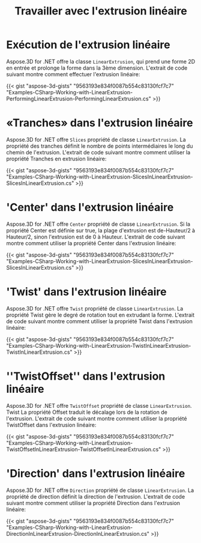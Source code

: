 ﻿---
title: Travailler avec l'extrusion linéaire
type: docs
weight: 110
url: /fr/net/working-with-linear-extrusion/
description: Aspose.3D for .NET offre la classe LinearExtrusion, qui prend une forme 2D en entrée et prolonge la forme dans la 3ème dimension.
---
# **Exécution de l'extrusion linéaire**
Aspose.3D for .NET offre la classe `LinearExtrusion`, qui prend une forme 2D en entrée et prolonge la forme dans la 3ème dimension. L'extrait de code suivant montre comment effectuer l'extrusion linéaire:



{{< gist "aspose-3d-gists" "9563193e834f0087b554c83130fcf7c7" "Examples-CSharp-Working-with-LinearExtrusion-PerformingLinearExtrusion-PerformingLinearExtrusion.cs" >}}
# **«Tranches» dans l'extrusion linéaire**
Aspose.3D for .NET offre `Slices` propriété de classe `LinearExtrusion`. La propriété des tranches définit le nombre de points intermédiaires le long du chemin de l'extrusion. L'extrait de code suivant montre comment utiliser la propriété Tranches en extrusion linéaire:



{{< gist "aspose-3d-gists" "9563193e834f0087b554c83130fcf7c7" "Examples-CSharp-Working-with-LinearExtrusion-SlicesInLinearExtrusion-SlicesInLinearExtrusion.cs" >}}
# **'Center' dans l'extrusion linéaire**
Aspose.3D for .NET offre `Center` propriété de classe `LinearExtrusion`. Si la propriété Center est définie sur true, la plage d'extrusion est de-Hauteur/2 à Hauteur/2, sinon l'extrusion est de 0 à Hauteur. L'extrait de code suivant montre comment utiliser la propriété Center dans l'extrusion linéaire:



{{< gist "aspose-3d-gists" "9563193e834f0087b554c83130fcf7c7" "Examples-CSharp-Working-with-LinearExtrusion-SlicesInLinearExtrusion-SlicesInLinearExtrusion.cs" >}}
# **'Twist' dans l'extrusion linéaire**
Aspose.3D for .NET offre `Twist` propriété de classe `LinearExtrusion`. La propriété Twist gère le degré de rotation tout en extrudant la forme. L'extrait de code suivant montre comment utiliser la propriété Twist dans l'extrusion linéaire:



{{< gist "aspose-3d-gists" "9563193e834f0087b554c83130fcf7c7" "Examples-CSharp-Working-with-LinearExtrusion-TwistInLinearExtrusion-TwistInLinearExtrusion.cs" >}}
# **''TwistOffset'' dans l'extrusion linéaire**
Aspose.3D for .NET offre `TwistOffset` propriété de classe `LinearExtrusion`. Twist La propriété Offset traduit le décalage lors de la rotation de l'extrusion. L'extrait de code suivant montre comment utiliser la propriété TwistOffset dans l'extrusion linéaire:



{{< gist "aspose-3d-gists" "9563193e834f0087b554c83130fcf7c7" "Examples-CSharp-Working-with-LinearExtrusion-TwistOffsetInLinearExtrusion-TwistOffsetInLinearExtrusion.cs" >}}
# **'Direction' dans l'extrusion linéaire**
Aspose.3D for .NET offre `Direction` propriété de classe `LinearExtrusion`. La propriété de direction définit la direction de l'extrusion. L'extrait de code suivant montre comment utiliser la propriété Direction dans l'extrusion linéaire:



{{< gist "aspose-3d-gists" "9563193e834f0087b554c83130fcf7c7" "Examples-CSharp-Working-with-LinearExtrusion-DirectionInLinearExtrusion-DirectionInLinearExtrusion.cs" >}}
